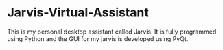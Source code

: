 # Jarvis-Virtual-Assistant

This is my personal desktop assistant called Jarvis. 
It is fully programmed using Python and the GUI for my jarvis is developed using PyQt.




